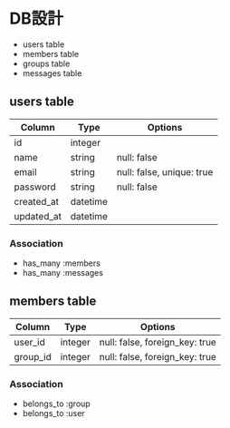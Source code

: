 # DB設計
- users table
- members table
- groups table
- messages table

## users table

|Column|Type|Options|
|------|----|-------|
|id|integer|
|name|string|null: false|
|email|string|null: false, unique: true|
|password|string|null: false|
|created_at|datetime|
|updated_at|datetime|

### Association
- has_many :members
- has_many :messages

## members table

|Column|Type|Options|
|------|----|-------|
|user_id|integer|null: false, foreign_key: true|
|group_id|integer|null: false, foreign_key: true|

### Association
- belongs_to :group
- belongs_to :user
